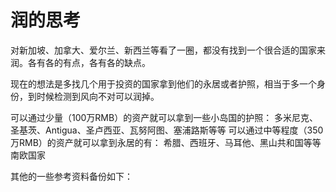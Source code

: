 # 润的思考

对新加坡、加拿大、爱尔兰、新西兰等看了一圈，都没有找到一个很合适的国家来润。各有各的有点，各有各的缺点。

现在的想法是多找几个用于投资的国家拿到他们的永居或者护照，相当于多一个身份，到时候检测到风向不对可以润掉。

可以通过少量（100万RMB）的资产就可以拿到一些小岛国的护照：
多米尼克、圣基茨、Antigua、圣卢西亚、瓦努阿图、塞浦路斯等等
可以通过中等程度（350万RMB）的资产就可以拿到永居的有：
希腊、西班牙、马耳他、黑山共和国等等南欧国家


其他的一些参考资料备份如下：
